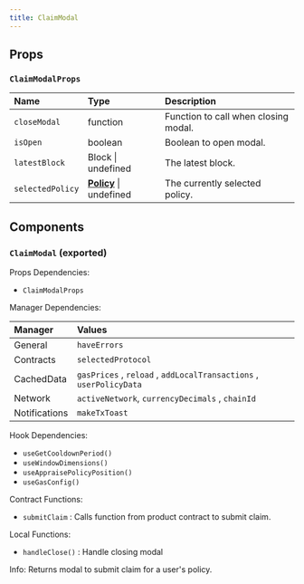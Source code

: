 ```yaml
---
title: ClaimModal
---
```


## Props

### `ClaimModalProps`

| Name | Type | Description                                                          |
| :--- | :--- | :------------------------------------------------------------------- |
| `closeModal` | function | Function to call when closing modal.
| `isOpen` | boolean | Boolean to open modal.
| `latestBlock` | Block \| undefined | The latest block.
| `selectedPolicy` | [**Policy**](/docs/dev-docs/frontend/constants/types#policy-exported) \| undefined | The currently selected policy.

## Components

### `ClaimModal` (exported)

Props Dependencies:

- `ClaimModalProps`

Manager Dependencies:

| Manager | Values                                                          |
| :--- | :------------------------------------------------------------------- |
| General | `haveErrors`
| Contracts | `selectedProtocol`
| CachedData | `gasPrices` , `reload` , `addLocalTransactions` , `userPolicyData`
| Network | `activeNetwork`, `currencyDecimals` , `chainId`
| Notifications | `makeTxToast`

Hook Dependencies:

- `useGetCooldownPeriod()`
- `useWindowDimensions()`
- `useAppraisePolicyPosition()`
- `useGasConfig()`

Contract Functions:

- `submitClaim` : Calls function from product contract to submit claim.

Local Functions:

- `handleClose()` : Handle closing modal

Info: Returns modal to submit claim for a user's policy.